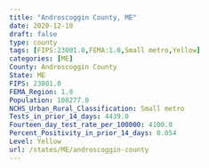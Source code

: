 ```yaml
---
title: "Androscoggin County, ME"
date: 2020-12-10
draft: false
type: county
tags: [FIPS:23001.0,FEMA:1.0,Small metro,Yellow]
categories: [ME]
County: Androscoggin County
State: ME
FIPS: 23001.0
FEMA_Region: 1.0
Population: 108277.0
NCHS_Urban_Rural_Classification: Small metro
Tests_in_prior_14_days: 4439.0
Fourteen_day_test_rate_per_100000: 4100.0
Percent_Positivity_in_prior_14_days: 0.054
Level: Yellow
url: /states/ME/androscoggin-county
---
```



